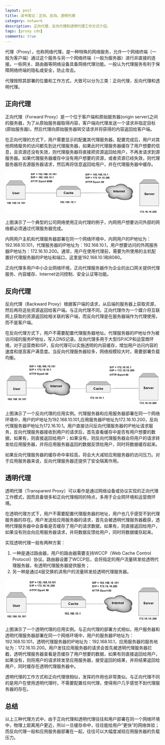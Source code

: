 ```yaml
---
layout: post
title: 读书笔记：正向、反向、透明代理
category: network
description: 正向代理，反向代理和透明代理工作方式介绍。
tags: [proxy cdn]
comments: true
---
```


代理（Proxy），也称网络代理，是一种特殊的网络服务，允许一个网络终端（一般为客户端）通过这个服务与另一个网络终端（一般为服务器）进行非直接的连接。一些网关、路由器等网络设备具备网络代理功能。一般认为代理服务有利于保障网络终端的隐私或安全，防止攻击。

代理按照其部署的位置和工作方式，大致可以分为三类：正向代理，反向代理和透明代理。

## **正向代理**

正向代理（Forward Proxy）是一个位于客户端和原始服务器(origin server)之间的服务器，为了从原始服务器取得内容，客户端向代理发送一个请求并指定目标(原始服务器)，然后代理向原始服务器转交请求并将获得的内容返回给客户端。

在正向代理的方式下，用户需要显示的配置其代理服务器。配置完成后，用户对其他网络服务的访问都先到达代理服务器，如果此时代理服务器缓存了用户想要的信息，且资源还没有失效，则代理服务器将直接把资源返回给用户，不再发请求到源服务器。如果代理服务器缓存中没有用户想要的资源，或者资源已经失效，则代理服务器将去源服务器请求，然后再将信息返回给用户，并在代理服务器中缓存。

<p class="picture"><img alt="" src="/assets/img/2015-3-27/forward_proxy.jpg"/></p>

上图演示了一个典型的公司网络使用正向代理的例子，内网用户想要访问外部的网络都必须通过代理服务器完成。

内网用户主机和代理服务器部署在同一个网络环境中，内网用户的IP地址为：192.168.10.101，代理服务器的IP地址为：192.168.10.1，用户想要访问的外网服务器IP地址为：172.16.10.200。通常，用户在使用代理前，需要为所使用的主机配置好代理服务器的IP地址和端口，这里是192.168.10.1和8080。

正向代理多用户中小企业网络环境，正向代理服务器作为企业的出口网关提供代理服务、内容缓存、Internet访问控制、安全认证等功能。


## **反向代理**

反向代理（Backward Proxy）根据客户端的请求，从后端的服务器上获取资源，然后再将这些资源返回给客户端。与正向代理不同，正向代理作为一个媒介将互联网上获取的资源返回给相关联的客户端，而反向代理是在服务器端作为代理使用，而不是客户端。

在反向代理方式下，用户不需要配置代理服务器地址。代理服务器的IP地址作为被访问域的服务IP地址，写入DNS记录。反向代理多用于大型ISP/ICP和运营商环境，对于运营商和ISP，反向代理可以实施透明的内容缓存，增加用户访问内容的速度和提高客户满意度。当反向代理服务器较多，网络规模较大时，需要部署负载均衡。

<p class="picture"><img alt="" src="/assets/img/2015-3-27/backward_proxy.jpg"/></p>

上图演示了一个反向代理的应用实例。代理服务器和应用服务器部署在同一个网络环境中，用户的IP地址为192.168.10.101,应用服务器IP地址为172.16.10.200，反向代理服务器IP地址为172.16.10.1。用户直接访问反向代理服务器的IP地址请求服务，反向代理服务器接收到用户的请求后，首先查看缓存中是否有用户想要的数据，如果有，则直接返回给用户；如果没有，则反向代理服务器会将用户的请求转发给应用服务器，并将应用服务器返回的数据反馈给用户，同时将数据缓存起来。

如果反向代理服务器的缓存命中率较高，将会大大减轻应用服务器的访问压力。对于应用服务器来说，反向代理服务器还提供了安全隔离作用。

## **透明代理**

透明代理（Transparent Proxy）可以看作是通过网络设备或协议实现的正向代理工作模式，因而具备很多和正向代理相同的特点，多用于企业网环境和运营商环境。

在透明代理方式下，用户不需要配置代理服务器的地址，用户也几乎感受不到代理服务器的存在。用户发送给应用服务器的请求，首先会被透明代理服务器截获，透明代理服务器中会查看是否缓存了用户的请求数据，如果有，则直接返回给用户，如果没有则会向应用服务器请求，并将数据反馈给用户，同时将数据缓存起来。

实现透明代理一般有两种方案：

1. 一种是通过路由器，用户的路由器需要支持WCCP（Web Cache Control Protocol）协议。路由器设置了WCCP后，会将指定的用户流量转发给透明代理服务器，有透明代理服务器提供服务；
2. 另一种是通过4层交换机讲用户的流量转发给透明代理服务器。

<p class="picture"><img alt="" src="/assets/img/2015-3-27/transparent_proxy.jpg"/></p>

上图演示了一个透明代理的应用实例。与正向代理的部署方式相似，用户服务器和透明代理服务器部署在同一个网络环境中，用户的服务器IP地址为：192.168.10.101，透明代理服务器的IP地址为：192.168.10.1，应用服务器的服务地址为：172.16.10.200。用户发往应用服务器的请求会首先被透明代理服务器拦截，透明代理服务器查看是否缓存了用户想要的数据，如果有则直接返回给用户，如果没有，则将用户的请求转发至应用服务器，接受返回的结果，并将结果返回给用户，同时缓存在透明代理服务器中。

透明代理的工作方式和正向代理很相似，发挥的作用也非常类似。与正向代理不同的是用户在使用透明代理时，不需要配置任何代理，使得用户几乎感觉不到代理服务器的存在。

## **总结**
以上三种代理方式中，由于正向代理和透明代理往往和用户部署在同一个网络环境中，物理上距离用户更近，所以一旦缓存命中，往往能给用户“更快”的网络体验；而反向代理一般和应用服务器部署在一起，往往可以大幅度减轻应用服务器的负载压力。

